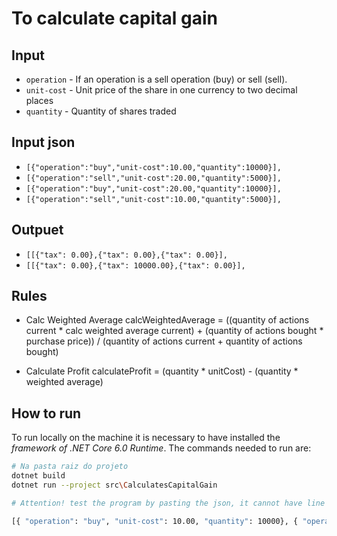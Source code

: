 # To calculate capital gain


## Input
- `operation` - If an operation is a sell operation (buy) or sell (sell).
- `unit-cost` - Unit price of the share in one currency to two decimal places
- `quantity` - Quantity of shares traded


## Input json
- `[{"operation":"buy","unit-cost":10.00,"quantity":10000}],`
- `[{"operation":"sell","unit-cost":20.00,"quantity":5000}],`
- `[{"operation":"buy","unit-cost":20.00,"quantity":10000}],`
- `[{"operation":"sell","unit-cost":10.00,"quantity":5000}],`

## Outpuet
- `[[{"tax": 0.00},{"tax": 0.00},{"tax": 0.00}],`
- `[[{"tax": 0.00},{"tax": 10000.00},{"tax": 0.00}],`



## Rules
- Calc Weighted Average
calcWeightedAverage = ((quantity of actions current * calc weighted average current) + (quantity of actions bought * purchase price)) / (quantity of actions current + quantity of actions bought)

- Calculate Profit
calculateProfit = (quantity * unitCost) - (quantity * weighted average)


## How to run
To run locally on the machine it is necessary to have installed the *framework of .NET Core 6.0 Runtime*. The commands needed to run are:


```bash
# Na pasta raiz do projeto
dotnet build
dotnet run --project src\CalculatesCapitalGain
```

```bash
# Attention! test the program by pasting the json, it cannot have line breaks. See the example below

[{ "operation": "buy", "unit-cost": 10.00, "quantity": 10000}, { "operation": "sell", "unit-cost": 20.00, "quantity": 5000 }, { "operation": "buy", "unit-cost": 20.00, "quantity": 10000 }, { "operation": "sell", "unit-cost": 10.00, "quantity": 5000}]]
```
